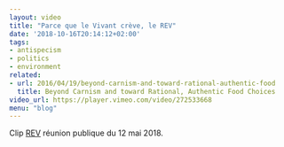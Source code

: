 ```yaml
---
layout: video
title: "Parce que le Vivant crève, le REV"
date: '2018-10-16T20:14:12+02:00'
tags:
- antispecism
- politics
- environment
related:
- url: 2016/04/19/beyond-carnism-and-toward-rational-authentic-food
  title: Beyond Carnism and toward Rational, Authentic Food Choices
video_url: https://player.vimeo.com/video/272533668
menu: "blog"
---
```

Clip [REV](https://rev-parti.fr) réunion publique du 12 mai 2018.
